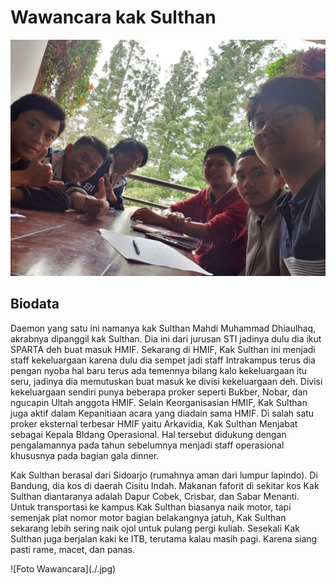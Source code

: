 # Wawancara kak Sulthan

![Foto Wawancara](sulthan.jpg)

## Biodata
Daemon yang satu ini namanya kak Sulthan Mahdi Muhammad Dhiaulhaq, akrabnya dipanggil kak Sulthan. Dia ini dari jurusan STI jadinya
dulu dia ikut SPARTA deh buat masuk HMIF. Sekarang di HMIF, Kak Sulthan ini menjadi staff kekeluargaan karena dulu dia sempet jadi staff
Intrakampus terus dia pengan nyoba hal baru terus ada temennya bilang kalo kekeluargaan itu seru, jadinya dia memutuskan buat masuk ke
divisi kekeluargaan deh. Divisi kekeluargaan sendiri punya beberapa proker seperti Bukber, Nobar, dan ngucapin Ultah anggota HMIF. Selain Keorganisasian HMIF, Kak Sulthan juga aktif dalam Kepanitiaan acara yang diadain sama HMIF. Di salah satu proker eksternal terbesar HMIF yaitu Arkavidia, Kak Sulthan Menjabat sebagai Kepala BIdang Operasional. Hal tersebut didukung dengan pengalamannya pada tahun sebelumnya menjadi staff operasional khususnya pada bagian gala dinner.

Kak Sulthan berasal dari Sidoarjo (rumahnya aman dari lumpur lapindo). Di Bandung, dia kos di daerah Cisitu Indah. Makanan faforit di sekitar kos Kak Sulthan diantaranya adalah Dapur Cobek, Crisbar, dan Sabar Menanti. Untuk transportasi ke kampus Kak Sulthan biasanya naik motor, tapi semenjak plat nomor motor bagian belakangnya jatuh, Kak Sulthan sekarang lebih sering naik ojol untuk pulang pergi kuliah. Sesekali Kak Sulthan juga berjalan kaki ke ITB, terutama kalau masih pagi. Karena siang pasti rame, macet, dan panas.


![Foto Wawancara](./<kak sulthan>.jpg)
